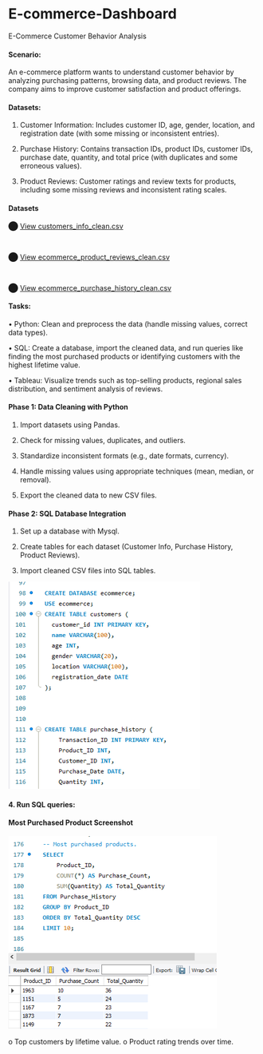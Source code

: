 # E-commerce-Dashboard
E-Commerce Customer Behavior Analysis

#### Scenario: 

An e-commerce platform wants to understand customer behavior by analyzing purchasing patterns, 
browsing data, and product reviews. The company aims to improve customer satisfaction and product 
offerings. 

#### Datasets: 
1. Customer Information: Includes customer ID, age, gender, location, and registration date (with 
some missing or inconsistent entries). 

2. Purchase History: Contains transaction IDs, product IDs, customer IDs, purchase date, quantity, 
and total price (with duplicates and some erroneous values). 

3. Product Reviews: Customer ratings and review texts for products, including some missing 
reviews and inconsistent rating scales.

#### Datasets

⬤ <a href="https://github.com/CelesNeba/E-commerce-Dashboard/blob/main/customers_info_clean.csv" target="_blank">
  View customers_info_clean.csv
</a>

<br>

⬤ <a href="https://github.com/CelesNeba/E-commerce-Dashboard/blob/main/ecommerce_product_reviews_clean.csv" target="_blank">
  View ecommerce_product_reviews_clean.csv
</a>

<br>

⬤ <a href="https://github.com/CelesNeba/E-commerce-Dashboard/blob/main/ecommerce_purchase_history_clean.csv" target="_blank">
  View ecommerce_purchase_history_clean.csv
</a>


#### Tasks: 
• Python: Clean and preprocess the data (handle missing values, correct data types). 

• SQL: Create a database, import the cleaned data, and run queries like finding the most 
purchased products or identifying customers with the highest lifetime value. 

• Tableau: Visualize trends such as top-selling products, regional sales distribution, and sentiment 
analysis of reviews. 


#### Phase 1: Data Cleaning with Python 

1. Import datasets using Pandas. 

2. Check for missing values, duplicates, and outliers. 

3. Standardize inconsistent formats (e.g., date formats, currency). 

4. Handle missing values using appropriate techniques (mean, median, or removal). 

5. Export the cleaned data to new CSV files.


#### Phase 2: SQL Database Integration 





1. Set up a database with Mysql. 

2. Create tables for each dataset (Customer Info, Purchase History, Product Reviews). 

3. Import cleaned CSV files into SQL tables.





![E-commerce Database & Tables](https://github.com/CelesNeba/E-commerce-Dashboard/blob/main/ecom%20database%20%26%20tables%20screnshort.png?raw=true)






#### 4. Run SQL queries: 


#### Most Purchased Product Screenshot

![Most Purchased Product](https://github.com/CelesNeba/E-commerce-Dashboard/blob/main/Most%20purchase%20product%20screenshot%20.png?raw=true)



o Top customers by lifetime value. 
o Product rating trends over time. 
